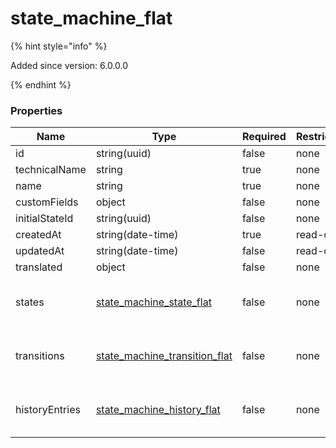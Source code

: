 
# state_machine_flat

{% hint style="info" %}

Added since version: 6.0.0.0

{% endhint %}

### Properties

|Name|Type|Required|Restrictions|Description|
|---|---|---|---|---|
|id|string(uuid)|false|none|none|
|technicalName|string|true|none|none|
|name|string|true|none|none|
|customFields|object|false|none|none|
|initialStateId|string(uuid)|false|none|none|
|createdAt|string(date-time)|true|read-only|none|
|updatedAt|string(date-time)|false|read-only|none|
|translated|object|false|none|none|
|states|[state_machine_state_flat](/schema/state_machine_state_flat.md)|false|none|Added since version: 6.0.0.0|
|transitions|[state_machine_transition_flat](/schema/state_machine_transition_flat.md)|false|none|Added since version: 6.0.0.0|
|historyEntries|[state_machine_history_flat](/schema/state_machine_history_flat.md)|false|none|Added since version: 6.0.0.0|
